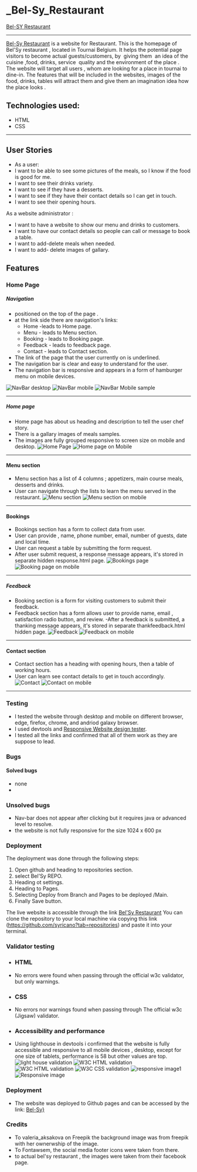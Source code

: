 # _Bel-Sy_Restaurant
[Bel-SY Restaurant](/assets/images/belsy-main.jpg)


-----

[Bel-Sy Restaurant]() is a website for Restaurant.
This is the homepage of Bel'Sy restaurant , located in Tournai Belgium. It helps the potential page visitors to become actual guests/customers, by  giving them  an idea of the cuisine ,food, drinks, service  quality and the environment of the place .  
The website will target all users , whom are looking for a place in tournai to dine-in.
The features that will be included in the websites, images of the food, drinks, tables will attract them and give them an imagination idea how the place looks .


## Technologies used:

- HTML
- CSS
---

## User Stories

- As a user:
- I want to be able to see some pictures of the meals, so I know if the food is good for me.
- I want to see their drinks variety.
- I want to see if they have a desserts.
- I want to see if they have their contact details so I can get in touch.
- I want to see their opening hours.

As a website administrator :
- I want to have a website to show our menu and drinks to customers.
- I want to have our contact details so people can call or message to book a table.
- I want to add-delete meals when needed.
- I want to add- delete images of gallary.

## Features 

### Home Page

##### Navigation

- positioned on the top of the page .
- at the link side there are navigation's links:
    - Home -leads to Home page.
    - Menu - leads to Menu section.
    - Booking - leads to Booking page.
    - Feedback - leads to feedback page.
    - Contact - leads to Contact section.
- The link of the page that the user currently on is underlined.
- The navigation bar is clear and easy to understand for the user.
- The navigation bar is responsive and appears in a form of hamburger menu on mobile devices.

![NavBar desktop](assets/images/nav-bar-mobile.jpg)
![NavBar mobile](assets/images/nav-bar-mobile.jpg)
![NavBar Mobile sample](/assets/images/nav-bar-mobile-sample.jpg)

---

##### Home page
- Home page has about us heading and description to tell the user chef story.
- There is a gallary images of meals samples.
- The images are fully grouped responsive to screen size on mobile and desktop.
![Home Page](assets/images/home.JPG)
![Home page on Mobile](/assets/images/home-mobile.jpg)

---

#### Menu section
- Menu section has a list of 4 columns ; appetizers, main course meals, desserts and drinks.
- User can navigate through the lists to learn the menu served in the restaurant.
![Menu section](assets/images/menu.jpg)
![Menu section on mobile](/assets/images/menu-mobile.jpg)

---

#### Bookings

- Bookings section has a form to collect data from user.
- User can provide , name, phone number, email, number of guests, date and local time.
- User can request a table by submitting the form request.
- After user submit request, a response message appears, it's stored in separate hidden response.html page.
![Bookings page](/assets/images/booking.jpg)
![Booking page on mobile](/assets/images/booking-mobile.jpg)

---


##### Feedback

- Booking section is a form for visiting customers to submit their feedback.
- Feedback section has a form allows user to provide name, email , satisfaction radio button, and review.
-After a feedback is submitted, a thanking message appears, it's stored in separate thankfeedback.html hidden page.
![Feedback](/assets/images/feedback.jpg)
![Feedback on mobile](/assets/images/feedback-mobile.jpg)

---

#### Contact section

- Contact section has a heading with opening hours, then a table of working hours.
- User can learn see contact details to get in touch accordingly.
![Contact](/assets/images/contact.jpg)
![Contact on mobile](/assets/images/contact-mobile.jpg)

---

### Testing


- I tested the website through desktop and mobile on different browser, edge, firefox, chrome, and andriod galaxy browser.
- I used devtools and [Responsive Website design tester](https://responsivedesignchecker.com/).
- I tested all the links and confirmed that all of them work as they are suppose to lead.

### Bugs

#### Solved bugs
- none
- 

### Unsolved bugs
- Nav-bar does not appear after clicking but it requires java or advanced level to resolve.
- the website is not fully responsive for the size 1024 x 600 px

### Deployment

The deployment was done through the following steps:
1. Open github and heading to repositories section.
2. select Bel'Sy REPO.
3. Heading ot settings.
4. Heading to Pages.
5. Selecting Deploy from Branch and Pages to be deployed /Main.
6. Finally Save button.

The live website is accessible through the link [Bel'Sy Restaurant](https://syricano.github.io/bel-sy/)
You can clone the repository to your local machine via copying this link (https://github.com/syricano?tab=repositories) and paste it into your terminal.

### Validator testing

- ### HTML
- No errors were found when passing through the official w3c validator, but only warnings.

- ### CSS
- No errors nor warnings found when passing through The official w3c (Jigsaw) validator.
- ### Accessibility and performance 
- Using lighthouse in devtools i confirmed that the website is fully accessible and responsive to all mobile devices , desktop, except for one size of tablets, performance is 58 but other values are top.
![light house validation](/assets/images/lighthouse.jpg) 
![W3C HTML validation](/assets/images/w3html1.jpg)
![W3C HTML validation](/assets/images/w3html2.jpg)
![W3C CSS validation](/assets/images/w3css.jpg)
![responsive image1](/assets/images/responsive1.jpg)
![Responsive image](/assets/images/responsive2.jpg)

### Deployment 
- The website was deployed to Github pages and can be accessed by the link: [Bel-Sy}](https://syricano.github.io/bel-sy/)

### Credits

- To  valeria_aksakova</a> on Freepik the background image was from freepik with her ownerwship of the image.
- To Fontawsem, the social media footer icons were taken from there.
- to actual bel'sy restaurant , the images were taken from their facebook page.








